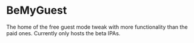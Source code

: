 # BeMyGuest
The home of the free guest mode tweak with more functionality than the paid ones. Currently only hosts the beta IPAs.
